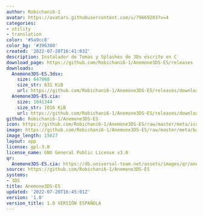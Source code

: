 ```yaml
---
author: Robichani6-1
avatar: https://avatars.githubusercontent.com/u/79669283?v=4
categories:
- utility
- translation
color: '#5a9cc8'
color_bg: '#396380'
created: '2022-07-20T16:41:03Z'
description: Instalador de Temas y Splashes de 3Ds escrito en C
download_page: https://github.com/Robichani6-1/Anemone3DS-ES/releases
downloads:
  Anemone3DS-ES.3dsx:
    size: 647068
    size_str: 631 KiB
    url: https://github.com/Robichani6-1/Anemone3DS-ES/releases/download/1.0/Anemone3DS-ES.3dsx
  Anemone3DS-ES.cia:
    size: 1041344
    size_str: 1016 KiB
    url: https://github.com/Robichani6-1/Anemone3DS-ES/releases/download/1.0/Anemone3DS-ES.cia
github: Robichani6-1/Anemone3DS-ES
icon: https://github.com/Robichani6-1/Anemone3DS-ES/raw/master/meta/icon.png
image: https://github.com/Robichani6-1/Anemone3DS-ES/raw/master/meta/banner.png
image_length: 15027
layout: app
license: gpl-3.0
license_name: GNU General Public License v3.0
qr:
  Anemone3DS-ES.cia: https://db.universal-team.net/assets/images/qr/anemone3ds-es-cia.png
source: https://github.com/Robichani6-1/Anemone3DS-ES
systems:
- 3DS
title: Anemone3DS-ES
updated: '2022-07-20T16:45:01Z'
version: '1.0'
version_title: 1.0 VERSIÓN ESPAÑOLA
---
```

